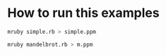 # How to run this examples

```bash
mruby simple.rb > simple.ppm
```

```bash
mruby mandelbrot.rb > m.ppm
```
